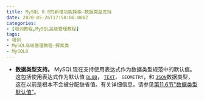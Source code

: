 ```yaml
---
title: MySQL 8.0的新增功能探索-数据类型支持
date: 2020-05-26T17:58:00.000Z
categories:
- [培训教程,MySQL高级管理教程]
tags:
- 培训
- MySQL高级管理教程-探索类
- MySQL8
---
```


- **数据类型支持。** MySQL现在支持使用表达式作为数据类型规范中的默认值。这包括使用表达式作为默认值 [`BLOB`](https://dev.mysql.com/doc/refman/8.0/en/blob.html)， [`TEXT`](https://dev.mysql.com/doc/refman/8.0/en/blob.html)， `GEOMETRY`，和 [`JSON`](https://dev.mysql.com/doc/refman/8.0/en/json.html)数据类型，这在以前是根本不会被分配缺省值。有关详细信息，请参见[第11.6节"数据类型默认值"](https://dev.mysql.com/doc/refman/8.0/en/data-type-defaults.html)。

